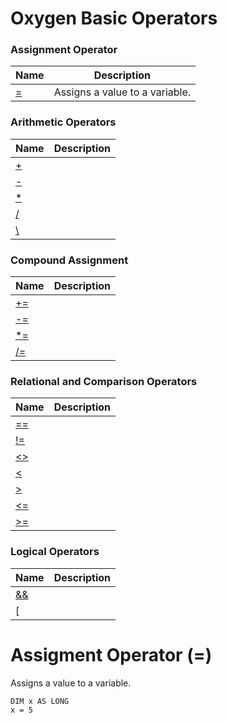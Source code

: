 # Oxygen Basic Operators

### Assignment Operator

| Name       | Description |
| ---------- | ----------- |
| [\=](#assignment) | Assigns a value to a variable. |

### Arithmetic Operators

| Name       | Description |
| ---------- | ----------- |
| [\+](#addition) |  |
| [-](#substraction) |  |
| [\*](#multiplication) |  |
| [/](#division) |  |
| [\\](#integerdivision) |  |

### Compound Assignment

| Name       | Description |
| ---------- | ----------- |
| [+=](#addandassign) |  |
| [-=](#substractandassign) |  |
| [\*=](#multiplyandassign) |  |
| [/=](#divideandassign) |  |

### Relational and Comparison Operators

| Name       | Description |
| ---------- | ----------- |
| [==](#equalto) |  |
| [!=](#notequalto) |  |
| [<>](#notequalto2) |  |
| [<](#lessthan) |  |
| [>](#greaterthan) |  |
| [<=](#lessthanorqeualto) |  |
| [>=](#greaterthanorqeualto) |  |

### Logical Operators

| Name       | Description |
| ---------- | ----------- |
| [&&](#booleanand) |  |
| [||](#booleanor) |  |

# <a name="assignment"></a>Assigment Operator (=)

Assigns a value to a variable.

```
DIM x AS LONG
x = 5
```

